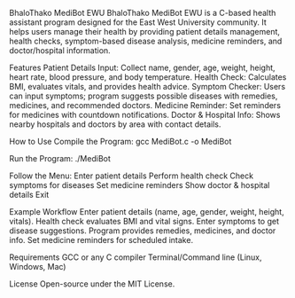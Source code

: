 BhaloThako MediBot EWU
BhaloThako MediBot EWU is a C-based health assistant program designed for the East West University community.
It helps users manage their health by providing patient details management, health checks, symptom-based disease analysis, medicine reminders, and doctor/hospital information.

Features
Patient Details Input: Collect name, gender, age, weight, height, heart rate, blood pressure, and body temperature.
Health Check: Calculates BMI, evaluates vitals, and provides health advice.
Symptom Checker: Users can input symptoms; program suggests possible diseases with remedies, medicines, and recommended doctors.
Medicine Reminder: Set reminders for medicines with countdown notifications.
Doctor & Hospital Info: Shows nearby hospitals and doctors by area with contact details.

How to Use
Compile the Program:
gcc MediBot.c -o MediBot

Run the Program:
./MediBot

Follow the Menu:
Enter patient details
Perform health check
Check symptoms for diseases
Set medicine reminders
Show doctor & hospital details
Exit

Example Workflow
Enter patient details (name, age, gender, weight, height, vitals).
Health check evaluates BMI and vital signs.
Enter symptoms to get disease suggestions.
Program provides remedies, medicines, and doctor info.
Set medicine reminders for scheduled intake.

Requirements
GCC or any C compiler
Terminal/Command line (Linux, Windows, Mac)

License
Open-source under the MIT License.

